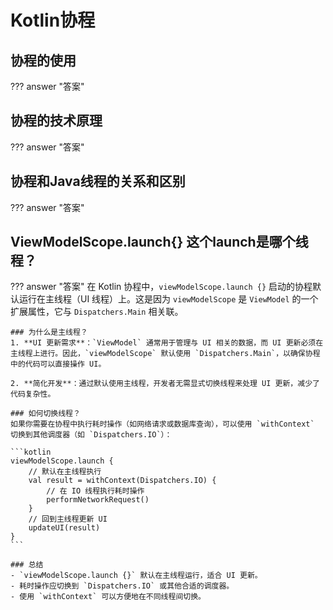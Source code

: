 # Kotlin协程


## 协程的使用
??? answer "答案"



## 协程的技术原理
??? answer "答案"



## 协程和Java线程的关系和区别
??? answer "答案"


## ViewModelScope.launch{} 这个launch是哪个线程？
??? answer "答案"
    在 Kotlin 协程中，`viewModelScope.launch {}` 启动的协程默认运行在主线程（UI 线程）上。这是因为 `viewModelScope` 是 `ViewModel` 的一个扩展属性，它与 `Dispatchers.Main` 相关联。

    ### 为什么是主线程？
    1. **UI 更新需求**：`ViewModel` 通常用于管理与 UI 相关的数据，而 UI 更新必须在主线程上进行。因此，`viewModelScope` 默认使用 `Dispatchers.Main`，以确保协程中的代码可以直接操作 UI。

    2. **简化开发**：通过默认使用主线程，开发者无需显式切换线程来处理 UI 更新，减少了代码复杂性。

    ### 如何切换线程？
    如果你需要在协程中执行耗时操作（如网络请求或数据库查询），可以使用 `withContext` 切换到其他调度器（如 `Dispatchers.IO`）：

    ```kotlin
    viewModelScope.launch {
        // 默认在主线程执行
        val result = withContext(Dispatchers.IO) {
            // 在 IO 线程执行耗时操作
            performNetworkRequest()
        }
        // 回到主线程更新 UI
        updateUI(result)
    }
    ```

    ### 总结
    - `viewModelScope.launch {}` 默认在主线程运行，适合 UI 更新。
    - 耗时操作应切换到 `Dispatchers.IO` 或其他合适的调度器。
    - 使用 `withContext` 可以方便地在不同线程间切换。
